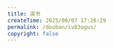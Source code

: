 ```yaml
---
title: 读书
createTime: 2025/06/07 17:26:29
permalink: /douban/iv83ogus/
copyright: false
---
```



<Douban type="book" />

